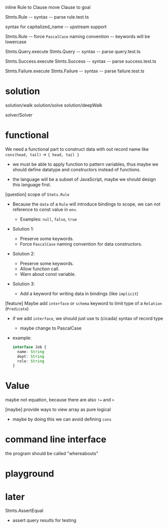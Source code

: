 inline Rule to Clause
move Clause to goal

Stmts.Rule -- syntax -- parse rule.test.ts

syntax for capitalized_name -- upstream support

Stmts.Rule -- force `PascalCase` naming convention -- keywords will be lowercase

Stmts.Query.execute
Stmts.Query -- syntax -- parse query.test.ts

Stmts.Success.execute
Stmts.Success -- syntax  -- parse success.test.ts

Stmts.Failure.execute
Stmts.Failure -- syntax  -- parse failure.test.ts

# solution

solution/walk
solution/solve
solution/deepWalk

solver/Solver

# functional

We need a functional part to construct data with out record name
like `cons(head, tail)` -> `{ head, tail }`

- we must be able to apply function to pattern variables,
  thus maybe we should define datatype and constructors instead of functions.

- the language will be a subset of JavaScript,
  maybe we should design this language first.

[question] scope of `Stmts.Rule`

- Because the `data` of a `Rule` will introduce bindings to scope,
  we can not reference to const value in `env`.

  - Examples: `null`, `false`, `true`

- Solution 1:

  - Preserve some keywords.
  - Force `PascalCase` naming convention for data constructors.

- Solution 2:

  - Preserve some keywords.
  - Allow function call.
  - Warn about const variable.

- Solution 3:

  - Add a keyword for writing data in bindings (like `implicit`)

[feature] Maybe add `interface` or `schema` keyword to limit type of a `Relation` (`Predicate`)

- if we add `interface`, we should just use ts (cicada) syntax of record type

  - maybe change to PascalCase

- example:

  ```ts
  interface Job {
    name: String
    dept: String
    role: String
  }
  ```

# Value

maybe not equation, because there are also `!=` and `>`

[maybe] provide ways to view array as pure logical

- maybe by doing this we can avoid defining `cons`

# command line interface

the program should be called "whereabouts"

# playground

# later

Stmts.AssertEqual

- assert query results for testing
